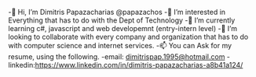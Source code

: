   -👋 Hi, I’m Dimitris Papazacharias @papazachos
  -👀 I’m interested in Everything that has to do with the Dept of Technology
  -🌱 I’m currently learning c#, javascript and web developemnt (entry-intern level)
  -👀 I’m looking to collaborate with every company and organization that has to do with computer science and internet services.
  -📫 You can Ask for my resume, using the following.
-email: dimitrispap.1995@hotmail.com 
-linkedin:https://www.linkedin.com/in/dimitris-papazacharias-a8b41a124/
